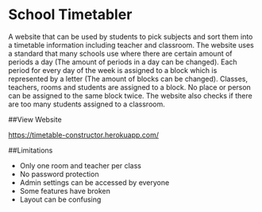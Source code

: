 # School Timetabler

A website that can be used by students to pick subjects and sort them into a timetable information including teacher and classroom.
The website uses a standard that many schools use where there are certain amount of periods a day (The amount of periods in a day can be changed). Each period for every day of the week is assigned to a block which is represented by a letter (The amount of blocks can be changed). Classes, teachers, rooms and students are assigned to a block. No place or person can be assigned to the same block twice. The website also checks if there are too many students assigned to a classroom.

##View Website

https://timetable-constructor.herokuapp.com/

##Limitations

* Only one room and teacher per class
* No password protection
* Admin settings can be accessed by everyone
* Some features have broken
* Layout can be confusing

